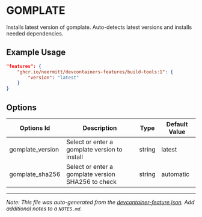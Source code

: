 
# GOMPLATE

Installs latest version of gomplate. Auto-detects latest versions and installs needed dependencies.

## Example Usage

```json
"features": {
    "ghcr.io/neermitt/devcontainers-features/build-tools:1": {
        "version": "latest"
    }
}
```

## Options

| Options Id | Description | Type | Default Value |
|-----|-----|-----|-----|
| gomplate_version | Select or enter a gomplate version to install | string | latest |
| gomplate_sha256 | Select or enter a gomplate version SHA256 to check | string | automatic |



---

_Note: This file was auto-generated from the [devcontainer-feature.json](https://github.com/neermitt/devcontainers-features/blob/main/src/build-tools/devcontainer-feature.json).  Add additional notes to a `NOTES.md`._
